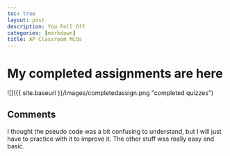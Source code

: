 ```yaml
---
toc: true
layout: post
description: You Fell Off
categories: [markdown]
title: AP Classroom MCQs
---
```


# My completed assignments are here
![]({{ site.baseurl }}/images/completedassign.png "completed quizzes")

## Comments
I thought the pseudo code was a bit confusing to understand, but I will just have to practice with it to improve it. The other stuff was really easy and basic.
